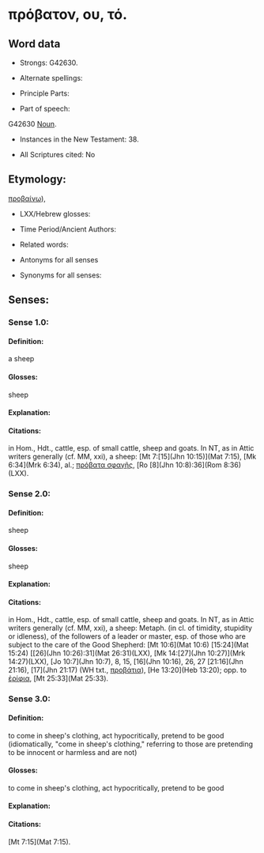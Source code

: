 # πρόβατον, ου, τό.

<!-- Status: S2=NeedsReview -->
<!-- Lexica used for edits: BDAG, FFM, LN, A-S -->

## Word data

* Strongs: G42630.

* Alternate spellings:



* Principle Parts: 


* Part of speech: 

G42630
[Noun](http://ugg.readthedocs.io/en/latest/noun.html).

* Instances in the New Testament: 38.

* All Scriptures cited: No

## Etymology: 

[προβαίνω]()),

* LXX/Hebrew glosses: 


* Time Period/Ancient Authors: 


* Related words: 

* Antonyms for all senses

* Synonyms for all senses: 


## Senses: 


### Sense  1.0: 

#### Definition:

a sheep 

#### Glosses: 

sheep 

#### Explanation: 


#### Citations: 

in Hom., Hdt., cattle, esp. of small cattle, sheep and goats. In NT, as in Attic writers generally (cf. MM, xxi), a sheep: [Mt 7:[15](Jhn 10:15)](Mat 7:15), [Mk 6:34](Mrk 6:34), al.; [πρόβατα σφαγῆς](), [Ro [8](Jhn 10:8):36](Rom 8:36)(LXX).

### Sense  2.0: 

#### Definition: 

sheep

#### Glosses: 

sheep

#### Explanation: 


#### Citations: 

in Hom., Hdt., cattle, esp. of small cattle, sheep and goats. In NT, as in Attic writers generally (cf. MM, xxi), a sheep: Metaph. (in cl. of timidity, stupidity or idleness), of the followers of a leader or master, esp. of those who are subject to the care of the Good Shepherd: [Mt 10:6](Mat 10:6) [15:24](Mat 15:24) [[26](Jhn 10:26):31](Mat 26:31)(LXX), [Mk 14:[27](Jhn 10:27)](Mrk 14:27)(LXX), [Jo 10:7](Jhn 10:7), 8, 15, [16](Jhn 10:16), 26, 27 [21:16](Jhn 21:16), [17](Jhn 21:17) (WH txt., [προβάτια]()), [He 13:20](Heb 13:20); opp. to [ἐρίφια](), [Mt 25:33](Mat 25:33).

### Sense  3.0: 

#### Definition:

to come in sheep's clothing, act hypocritically, pretend to be good (idiomatically, "come in sheep's clothing," referring to those are pretending to be innocent or harmless and are not)

#### Glosses: 

to come in sheep's clothing, act hypocritically, pretend to be good

#### Explanation: 


#### Citations: 

[Mt 7:15](Mat 7:15).